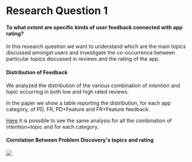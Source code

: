 # Research Question 1

#### To what extent are specific kinds of user feedback connected with app rating?

In this research question we want to understand which are the main topics discussed amongst users and investigate the co-occurrence between particular topics discussed in reviews and the rating of the app.


#### Distribution of Feedback

We analyzed the distribution of the various combination of _intention_ and _topic_ occurring in both low and high rated reviews. 

In the paper we show a table reporting the distribution, for each app category, of PD, FR, PD+Feature and FR+Feature feedback.

[Here](topic.md) it is possible to see the same analysis for all the combination of intention+topic and for each category.



#### Correlation Between Problem Discovery's topics and rating

![](../figures/problem_discoveries.png)

<!-- #### Correlation Between Feature Requests' topics and rating

![](../figures/feature_requests.png) -->




